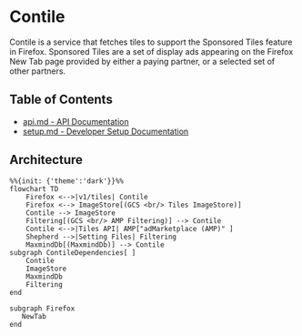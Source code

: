 # Contile

Contile is a service that fetches tiles to support the Sponsored Tiles feature in Firefox. Sponsored Tiles are a set of display ads appearing on the Firefox New Tab page provided by either a paying partner, or a selected set of other partners.

## Table of Contents
- [api.md - API Documentation][1]
- [setup.md - Developer Setup Documentation][2]

[1]: ./api.md
[2]: ./setup.md


## Architecture

```mermaid
%%{init: {'theme':'dark'}}%%
flowchart TD
    Firefox <-->|v1/tiles| Contile
    Firefox <--> ImageStore[(GCS <br/> Tiles ImageStore)]
    Contile --> ImageStore
    Filtering[(GCS <br/> AMP Filtering)] --> Contile
    Contile <-->|Tiles API| AMP["adMarketplace (AMP)" ]
    Shepherd -->|Setting Files| Filtering
    MaxmindDb[(MaxmindDb)] --> Contile
subgraph ContileDependencies[ ]
    Contile
    ImageStore
    MaxmindDb
    Filtering
end

subgraph Firefox
   NewTab
end
```
